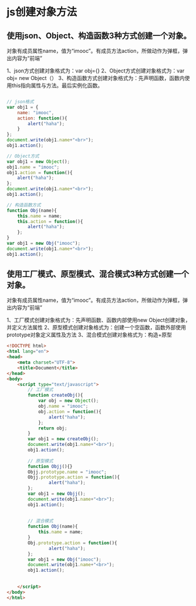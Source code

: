 # js创建对象方法

## 使用json、Object、构造函数3种方式创建一个对象。
对象有成员属性name，值为“imooc”。有成员方法action，所做动作为弹框，弹出内容为“前端”

1、json方式创建对象格式为：var obj={}
2、Object方式创建对象格式为：var obj= new Object（）
3、构造函数方式创建对象格式为：先声明函数，函数内使用this指向属性与方法。最后实例化函数。

```js

// json格式
var obj1 = {
    name: "imooc",
    action: function(){
        alert("haha");
    }
};
document.write(obj1.name+"<br>"); 
obj1.action();

// Object方式
var obj1 = new Object();
obj1.name = "imooc";
obj1.action = function(){
    alert("haha");  
};
document.write(obj1.name+"<br>"); 
obj1.action();

// 构造函数方式
function Obj(name){
    this.name = name;
    this.action = function(){
        alert("haha");  
    };
}
var obj1 = new Obj("imooc");
document.write(obj1.name+"<br>"); 
obj1.action();

```





## 使用工厂模式、原型模式、混合模式3种方式创建一个对象。

对象有成员属性name，值为“imooc”。有成员方法action，所做动作为弹框，弹出内容为“前端”

1、工厂模式创建对象格式为：先声明函数、函数内部使用new Object创建对象，并定义方法属性
2、原型模式创建对象格式为：创建一个空函数，函数外部使用prototype对象定义属性及方法
3、混合模式创建对象格式为：构造+原型 

```html
<!DOCTYPE html>
<html lang="en">
<head>
    <meta charset="UTF-8">
	<title>Document</title>
</head>
<body>
	<script type="text/javascript">
		// 工厂模式
		function createObj(){
		    var obj = new Object();
		    obj.name = "imooc";
		    obj.action = function(){
		        alert("haha");
		    };
		    return obj;
		}
		var obj1 = new createObj();
		document.write(obj1.name+"<br>"); 
		obj1.action();
	
		// 原型模式
		function Objj(){}
		Objj.prototype.name = "imooc";
		Objj.prototype.action = function(){
		        alert("haha");
		};
		var obj1 = new Objj();
		document.write(obj1.name+"<br>"); 
		obj1.action();
		
		
		// 混合模式
		function Obj(name){
		    this.name = name;
		}
		Obj.prototype.action = function(){
		        alert("haha");
		};
		var obj1 = new Obj("imooc");
		document.write(obj1.name+"<br>"); 
		obj1.action();
		
		
	</script>
</body>
</html>
```